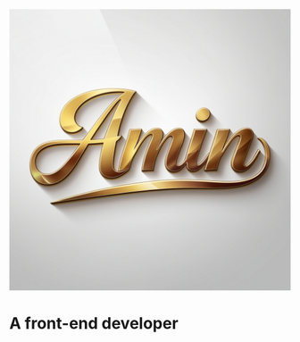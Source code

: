 <div align="center">
  <img src="./logo.jpg" alt="logo" width="550px" />
</div>

<h1>
  A front-end developer

  
</h1>
